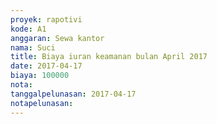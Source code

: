 ```yaml
---
proyek: rapotivi
kode: A1
anggaran: Sewa kantor
nama: Suci
title: Biaya iuran keamanan bulan April 2017
date: 2017-04-17
biaya: 100000
nota:
tanggalpelunasan: 2017-04-17
notapelunasan:
---
```

